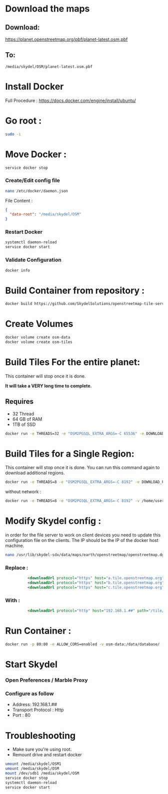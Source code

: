 # Download the maps
## Download:
https://planet.openstreetmap.org/pbf/planet-latest.osm.pbf
## To:
```
/media/skydel/OSM/planet-latest.osm.pbf
```

# Install Docker
Full Procedure : https://docs.docker.com/engine/install/ubuntu/

# Go root :
```sh
sudo -i
```

# Move Docker :
```sh
service docker stop
```

### Create/Edit config file
```sh
nano /etc/docker/daemon.json
```
File Content :
```json
{
  "data-root": "/media/skydel/OSM"
}
```

### Restart Docker
```sh
systemctl daemon-reload
service docker start
```

### Validate Configuration
```sh
docker info
```

# Build Container from repository :
```sh
docker build https://github.com/SkydelSolutions/openstreetmap-tile-server.git -t osm
```

# Create Volumes
```sh
docker volume create osm-data
docker volume create osm-tiles
```

# Build Tiles For the entire planet: 
This container will stop once it is done.

**It will take a VERY long time to complete.**
## Requires
- 32 Thread
- 64 GB of RAM
- 1TB of SSD
```sh
docker run -e THREADS=32 -e "OSM2PGSQL_EXTRA_ARGS=-C 65536" -e DOWNLOAD_PBF=https://planet.openstreetmap.org/pbf/planet-latest.osm.pbf -v osm-data:/data/database/ -v osm-tiles:/data/tiles/ osm import
```

# Build Tiles for a Single Region:
This container will stop once it is done.
You can run this command again to download additional regions.
```sh
docker run -e THREADS=8 -e "OSM2PGSQL_EXTRA_ARGS=-C 8192" -e DOWNLOAD_PBF=https://download.geofabrik.de/north-america/canada/quebec-latest.osm.pbf -e DOWNLOAD_POLY=https://download.geofabrik.de/north-america/canada/quebec.poly -v osm-data:/data/database/ -v osm-tiles:/data/tiles/ osm import
```
without network : 
```sh
docker run -e THREADS=8 -e "OSM2PGSQL_EXTRA_ARGS=-C 8192" -v /home/user/Downloads/quebec-latest.osm.osm.pbf:/data/region.osm.pbf -v /home/user/Downloads/quebec.poly:/data/region.poly -v osm-data:/data/database/ -v osm-tiles:/data/tiles/ osm import
```

# Modify Skydel config : 
in order for the file server to work on client devices you need to update this configuration file on the clients.
The IP should be the IP of the docker host machine.
```sh
nano /usr/lib/skydel-sdx/data/maps/earth/openstreetmap/openstreetmap.dgml
```

### Replace : 
```xml
          <downloadUrl protocol="https" host="a.tile.openstreetmap.org" path="/"/>
          <downloadUrl protocol="https" host="b.tile.openstreetmap.org" path="/"/>
          <downloadUrl protocol="https" host="c.tile.openstreetmap.org" path="/"/>
```

### With : 
```xml
          <downloadUrl protocol="http" host="192.168.1.##" path="/tile/"/>
```

# Run Container :
```sh
docker run -p 80:80 -e ALLOW_CORS=enabled -v osm-data:/data/database/ -v osm-tiles:/data/tiles/ -d osm run
```

# Start Skydel
### Open Preferences / Marble Proxy
### Configure as follow
- Address: 192.168.1.##
- Transport Protocol : Http
- Port : 80

# Troubleshooting
- Make sure you're using root.
- Remount drive and restart docker
```sh
umount /media/skydel/OSM1
umount /media/skydel/OSM
mount /dev/sdb1 /media/skydel/OSM
service docker stop
systemctl daemon-reload
service docker start
```